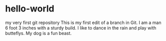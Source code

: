 # hello-world
my very first git repository
This is my first edit of a branch in Git. I am a man 6 foot 3 inches with a sturdy build.
I like to dance in the rain and play with butteflys.
My dog is a fun beast. 
